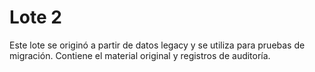 # Lote 2

Este lote se originó a partir de datos legacy y se utiliza para pruebas de migración. Contiene el material original y registros de auditoría.
